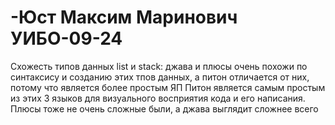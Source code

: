 # -Юст Максим Маринович УИБО-09-24
Схожесть типов данных list и stack: джава и плюсы очень похожи по синтаксису и созданию этих тпов данных, а питон отличается от них, потому что является более простым ЯП Питон является самым простым из этих 3 языков для визуального восприятия кода и его написания. Плюсы тоже не очень сложные были, а джава выглядит сложнее всего
